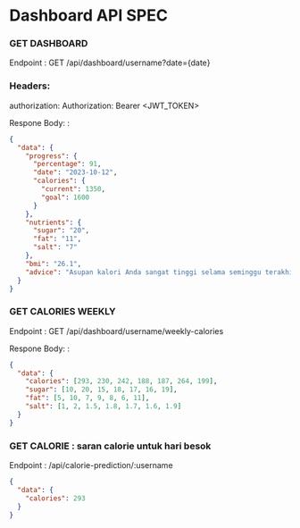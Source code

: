 # Dashboard API SPEC

### GET DASHBOARD

Endpoint : GET /api/dashboard/username?date={date}

### Headers:

authorization: Authorization: Bearer <JWT_TOKEN>

Respone Body: :

```json
{
  "data": {
    "progress": {
      "percentage": 91,
      "date": "2023-10-12",
      "calories": {
        "current": 1350,
        "goal": 1600
      }
    },
    "nutrients": {
      "sugar": "20",
      "fat": "11",
      "salt": "7"
    },
    "bmi": "26.1",
    "advice": "Asupan kalori Anda sangat tinggi selama seminggu terakhir (2800 kalori). Kurangi konsumsi makanan berkalori tinggi dan tingkatkan aktivitas fisik."
  }
}


```
### GET CALORIES WEEKLY

Endpoint : GET /api/dashboard/username/weekly-calories


Respone Body: :



```json
{
  "data": {
    "calories": [293, 230, 242, 188, 187, 264, 199],
    "sugar": [10, 20, 15, 18, 17, 16, 19],
    "fat": [5, 10, 7, 9, 8, 6, 11],
    "salt": [1, 2, 1.5, 1.8, 1.7, 1.6, 1.9]
  }
}
```


### GET CALORIE : saran calorie untuk hari besok

Endpoint : /api/calorie-prediction/:username
```json
{
  "data": {
    "calories": 293
  }
}
```